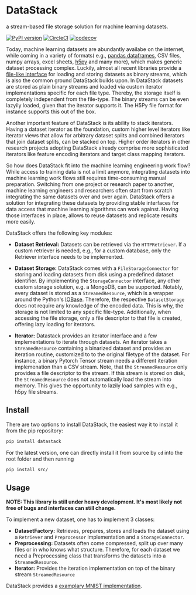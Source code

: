 # DataStack

a stream-based file storage solution for machine learning datasets.

[![PyPI version](https://badge.fury.io/py/datastack.svg)](https://badge.fury.io/py/datastack)
[![CircleCI](https://circleci.com/gh/le1nux/datastack.svg?style=svg)](https://circleci.com/gh/le1nux/datastack)
[![codecov](https://codecov.io/gh/le1nux/datastack/branch/master/graph/badge.svg)](https://codecov.io/gh/le1nux/datastack)

Today, machine learning datasets are abundantly availabe on the internet, while coming in a variety of formats( e.g., [pandas dataframes](https://pandas.pydata.org/), CSV files, numpy arrays, excel sheets, [h5py](https://www.h5py.org/) and many more), which makes generic dataset processing complex. Luckily, almost all recent libraries provide a [file-like interface](https://docs.python.org/3/glossary.html#term-file-object) for loading and storing datasets as binary streams, which is also the common ground DataStack builds upon. In DataStack datasets are stored as plain binary streams and loaded via custom iterator implementations specific for each file type. Thereby, the storage itself is completely independent from the file-type. The binary streams can be even lazyily loaded, given that the iterator supports it. The H5Py file format for instance supports this out of the box. 

Another important feature of DataStack is its ability to stack iterators. Having a dataset iterator as the foundation, custom higher level iterators like iterator views that allow for arbitrary dataset splits and combined iterators that join dataset splits, can be stacked on top. Higher order iterators in other research projects adopting DataStack already comprise more sophisticated iterators like feature encoding iterators and target class mapping iterators. 

So how does DataStack fit into the machine learning engineering work flow? While access to training data is not a limit anymore, integrating datasets into machine learning work flows still requires time-consuming manual preparation. Switching from one project or research paper to another, machine learning engineers and researchers often start from scratch integrating the same datasets over and over again. DataStack offers a solution for integrating these datasets by providing stable interfaces for data access that machine learning algorithms can work against. Having those interfaces in place, allows to reuse datasets and replicate results more easily. 

DataStack offers the following key modules:

* **Dataset Retrieval:** Datasets can be retrieved via the `HTTPRetriever`. If a custom retriever is needed, e.g., for a custom database, only the Retriever interface needs to be implemented.

* **Dataset Storage:** DataStack comes with a `FileStorageConnector` for storing and loading datasets from disk using a predefined dataset identifier. By implementing the `StorageConnector` interface, any other custom storage solution, e.g. a MongoDB, can be supported. Notably, every dataset is stored as a `StreamedResource`, which is a wrapper around the Python's [IOBase](https://docs.python.org/3/library/io.html#i-o-base-classes). Therefore, the respective `DatasetStorage` does not require any knowledge of the encoded data. This is why, the storage is not limited to any specific file-type. Additionally, when accessing the file storage, only a file descriptor to that file is created, offering lazy loading for iterators.

* **Iterator:** Datastack provides an iterator interface and a few implementations to iterate through datasets. An iterator takes a `StreamedResource` containing a binarized dataset and provides an iteration routine, customized to to the original filetype of the dataset. For instance, a binary Pytorch Tensor stream needs a different iteration implemenation than a CSV stream. Note, that the `StreamedResource` only provides a file descriptor to the stream. If this stream is stored on disk, the `StreamedResource` does not automatically load the stream into memory. This gives the opportunity to lazily load samples with e.g., h5py file streams. 

## Install

There are two options to install DataStack, the easiest way it to install it from  the pip repository:

```bash
pip install datastack
``` 

For the latest version, one can directly install it from source by `cd` into the root folder and then running  

```bash
pip install src/
```

## Usage

**NOTE: This library is still under heavy development. It's most likely not free of bugs and interfaces can still change.**

To implement a new dataset, one has to implement 3 classes: 

* **DatasetFactory:** Retrieves, prepares, stores and loads the dataset using a `Retriever` and `Preprocessor` implementation and a `StorageConnector`.
* **Preprocessing:** Datasets often come compressed, split up over many files or in who knows what structure. Therefore, for each dataset we need a Preprocessing class that transforms the datasets into a `StreamedResource`. 
* **Iterator:** Provides the iteration implementation on top of the binary stream `StreamedResource`

DataStack provides a [examplary MNIST implementation](https://github.com/le1nux/datastack/blob/master/src/data_stack/mnist_example/factory.py). 

